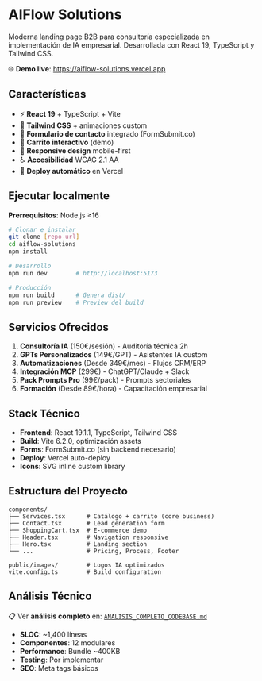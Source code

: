 # AIFlow Solutions

Moderna landing page B2B para consultoría especializada en implementación de IA empresarial. Desarrollada con React 19, TypeScript y Tailwind CSS.

🌐 **Demo live**: https://aiflow-solutions.vercel.app

## Características

- ⚡ **React 19** + TypeScript + Vite
- 🎨 **Tailwind CSS** + animaciones custom
- 📧 **Formulario de contacto** integrado (FormSubmit.co)
- 🛒 **Carrito interactivo** (demo)
- 📱 **Responsive design** mobile-first
- ♿ **Accesibilidad** WCAG 2.1 AA
- 🚀 **Deploy automático** en Vercel

## Ejecutar localmente

**Prerrequisitos**: Node.js ≥16

```bash
# Clonar e instalar
git clone [repo-url]
cd aiflow-solutions
npm install

# Desarrollo
npm run dev        # http://localhost:5173

# Producción
npm run build      # Genera dist/
npm run preview    # Preview del build
```

## Servicios Ofrecidos

1. **Consultoría IA** (150€/sesión) - Auditoría técnica 2h
2. **GPTs Personalizados** (149€/GPT) - Asistentes IA custom
3. **Automatizaciones** (Desde 349€/mes) - Flujos CRM/ERP
4. **Integración MCP** (299€) - ChatGPT/Claude + Slack
5. **Pack Prompts Pro** (99€/pack) - Prompts sectoriales
6. **Formación** (Desde 89€/hora) - Capacitación empresarial

## Stack Técnico

- **Frontend**: React 19.1.1, TypeScript, Tailwind CSS
- **Build**: Vite 6.2.0, optimización assets
- **Forms**: FormSubmit.co (sin backend necesario)
- **Deploy**: Vercel auto-deploy
- **Icons**: SVG inline custom library

## Estructura del Proyecto

```
components/
├── Services.tsx      # Catálogo + carrito (core business)
├── Contact.tsx       # Lead generation form
├── ShoppingCart.tsx  # E-commerce demo
├── Header.tsx        # Navigation responsive
├── Hero.tsx          # Landing section
└── ...               # Pricing, Process, Footer

public/images/        # Logos IA optimizados
vite.config.ts        # Build configuration
```

## Análisis Técnico

📋 Ver **análisis completo** en: [`ANALISIS_COMPLETO_CODEBASE.md`](./ANALISIS_COMPLETO_CODEBASE.md)

- **SLOC**: ~1,400 líneas
- **Componentes**: 12 modulares
- **Performance**: Bundle ~400KB
- **Testing**: Por implementar
- **SEO**: Meta tags básicos
